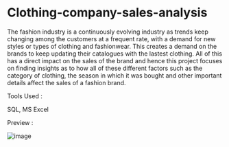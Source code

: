 # Clothing-company-sales-analysis

The fashion industry is a continuously evolving industry as trends keep changing among the customers at a frequent rate, with a demand for new styles or types of clothing and fashionwear. This creates a demand on the brands to keep updating their catalogues with the lastest clothing. All of this has a direct impact on the sales of the brand and hence this project focuses on finding insights as to how all of these different factors such as the category of clothing, the season in which it was bought and other important details affect the sales of a fashion brand.


Tools Used :

SQL, MS Excel


Preview :

![image](https://github.com/aniruddhPyati/Clothing-company-sales-analysis/assets/90457264/35251924-1468-46ca-ba4e-3b640cebd222)
